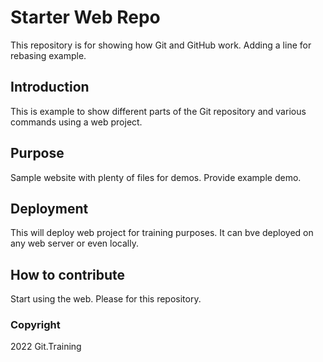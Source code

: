 # Starter Web Repo

This repository is for showing how Git and GitHub work.
Adding a line for rebasing example.

## Introduction

This is example to show different parts of the Git repository and various commands using a web project.

## Purpose

Sample website with plenty of files for demos. Provide example demo.

## Deployment

This will deploy web project for training purposes. It can bve deployed on any web server or even locally.

## How to contribute

Start using the web.
Please for this repository.

### Copyright

2022 Git.Training